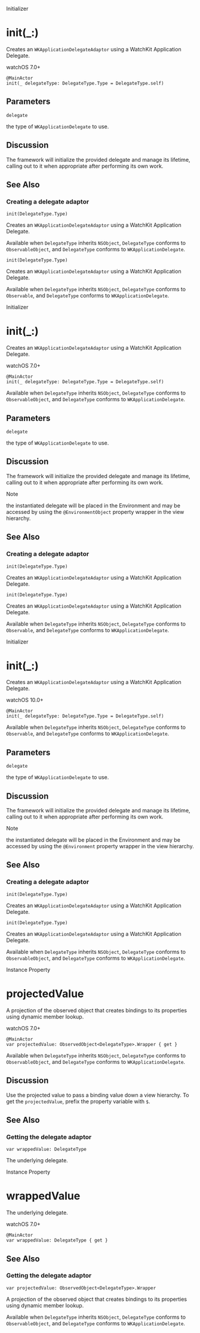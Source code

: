 Initializer

# init(_:)

Creates an `WKApplicationDelegateAdaptor` using a WatchKit Application
Delegate.

watchOS 7.0+

    
    
    @MainActor
    init(_ delegateType: DelegateType.Type = DelegateType.self)

##  Parameters

`delegate`

    

the type of `WKApplicationDelegate` to use.

## Discussion

The framework will initialize the provided delegate and manage its lifetime,
calling out to it when appropriate after performing its own work.

## See Also

### Creating a delegate adaptor

`init(DelegateType.Type)`

Creates an `WKApplicationDelegateAdaptor` using a WatchKit Application
Delegate.

Available when `DelegateType` inherits `NSObject`, `DelegateType` conforms to
`ObservableObject`, and `DelegateType` conforms to `WKApplicationDelegate`.

`init(DelegateType.Type)`

Creates an `WKApplicationDelegateAdaptor` using a WatchKit Application
Delegate.

Available when `DelegateType` inherits `NSObject`, `DelegateType` conforms to
`Observable`, and `DelegateType` conforms to `WKApplicationDelegate`.

Initializer

# init(_:)

Creates an `WKApplicationDelegateAdaptor` using a WatchKit Application
Delegate.

watchOS 7.0+

    
    
    @MainActor
    init(_ delegateType: DelegateType.Type = DelegateType.self)

Available when `DelegateType` inherits `NSObject`, `DelegateType` conforms to
`ObservableObject`, and `DelegateType` conforms to `WKApplicationDelegate`.

##  Parameters

`delegate`

    

the type of `WKApplicationDelegate` to use.

## Discussion

The framework will initialize the provided delegate and manage its lifetime,
calling out to it when appropriate after performing its own work.

Note

the instantiated delegate will be placed in the Environment and may be
accessed by using the `@EnvironmentObject` property wrapper in the view
hierarchy.

## See Also

### Creating a delegate adaptor

`init(DelegateType.Type)`

Creates an `WKApplicationDelegateAdaptor` using a WatchKit Application
Delegate.

`init(DelegateType.Type)`

Creates an `WKApplicationDelegateAdaptor` using a WatchKit Application
Delegate.

Available when `DelegateType` inherits `NSObject`, `DelegateType` conforms to
`Observable`, and `DelegateType` conforms to `WKApplicationDelegate`.

Initializer

# init(_:)

Creates an `WKApplicationDelegateAdaptor` using a WatchKit Application
Delegate.

watchOS 10.0+

    
    
    @MainActor
    init(_ delegateType: DelegateType.Type = DelegateType.self)

Available when `DelegateType` inherits `NSObject`, `DelegateType` conforms to
`Observable`, and `DelegateType` conforms to `WKApplicationDelegate`.

##  Parameters

`delegate`

    

the type of `WKApplicationDelegate` to use.

## Discussion

The framework will initialize the provided delegate and manage its lifetime,
calling out to it when appropriate after performing its own work.

Note

the instantiated delegate will be placed in the Environment and may be
accessed by using the `@Environment` property wrapper in the view hierarchy.

## See Also

### Creating a delegate adaptor

`init(DelegateType.Type)`

Creates an `WKApplicationDelegateAdaptor` using a WatchKit Application
Delegate.

`init(DelegateType.Type)`

Creates an `WKApplicationDelegateAdaptor` using a WatchKit Application
Delegate.

Available when `DelegateType` inherits `NSObject`, `DelegateType` conforms to
`ObservableObject`, and `DelegateType` conforms to `WKApplicationDelegate`.

Instance Property

# projectedValue

A projection of the observed object that creates bindings to its properties
using dynamic member lookup.

watchOS 7.0+

    
    
    @MainActor
    var projectedValue: ObservedObject<DelegateType>.Wrapper { get }

Available when `DelegateType` inherits `NSObject`, `DelegateType` conforms to
`ObservableObject`, and `DelegateType` conforms to `WKApplicationDelegate`.

## Discussion

Use the projected value to pass a binding value down a view hierarchy. To get
the `projectedValue`, prefix the property variable with `$`.

## See Also

### Getting the delegate adaptor

`var wrappedValue: DelegateType`

The underlying delegate.

Instance Property

# wrappedValue

The underlying delegate.

watchOS 7.0+

    
    
    @MainActor
    var wrappedValue: DelegateType { get }

## See Also

### Getting the delegate adaptor

`var projectedValue: ObservedObject<DelegateType>.Wrapper`

A projection of the observed object that creates bindings to its properties
using dynamic member lookup.

Available when `DelegateType` inherits `NSObject`, `DelegateType` conforms to
`ObservableObject`, and `DelegateType` conforms to `WKApplicationDelegate`.

